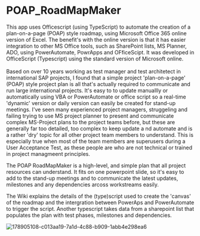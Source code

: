 # POAP_RoadMapMaker
This app uses Officescript (using TypeScript) to automate the creation of a plan-on-a-page (POAP) style roadmap, using Microsoft Office 365 online version of Excel. The benefit's with the online version is that it has easier integration to other MS Office tools, such as SharePoint lists, MS Planner, ADO, using PowerAutomate, PowrApps and OFficeScipt. It was developed in OfficeScript (Typescript) using the standard version of Microsoft online. <br>  
Based on over 10 years working as test manager and test architetect in international SAP projects, I found that a simple project 'plan-on-a-page' (POAP) style project plan is all that's actually required to communicate and run large international projects. It's easy to to update manuallly or automatically using VBA or PowerAutomate or office script so a real-time 'dynamic' version or daily version can easily be created for stand-up meetings. I've seen many experienced project managers, struggeling and failing trying to use MS project planner to present and communicate complex MS-Project plans to the project teams before, but these are generally far too detailed, too complex to keep update a nd automate and is a rather 'dry' topic for all other project team members to understand. This is especially true when most of the team members are superusers during a User Acceptance Test, as these people are who are not technical or trained in project managmeent principles. <br>

The POAP RoadMapMaker is a high-level, and simple plan that all project resources can understand. It fits on one powerpoint slide, so it's easy to add to the stand-up meetings and to communicate the latest updates, milestones and any dependencies arcoss workstreams easily. <br>

The Wiki explains the details of the (type)script used to create the 'canvas' of the roadmap and the intergration between PowerAps and PowerAutomate to trigger the script. Another typescript takes data from a sharepoint list that populates the plan with test phases, milestones and dependencies. 

![178905108-c013aa19-7a1d-4c88-b909-1abb4e298ea6](https://user-images.githubusercontent.com/30213320/179339993-b428ad16-63fe-4dc8-bafe-d33b9d6acf8e.png)

